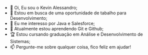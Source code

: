 - 👋 Oi, Eu sou o Kevin Alessandro;
- 💼 Estou em busca de uma oportunidade de tabalho para Desenvolvimento;
- 👀 Eu me interesso por Java e Salesforce;
- 🌱 Atualmente estou aprendendo Git e Github;
- 🏆 Estou cursando graduação em Análise e Desenvolvimento de Sistemas;
- 📫 Pergunte-me sobre qualquer coisa, fico feliz em ajudar!
